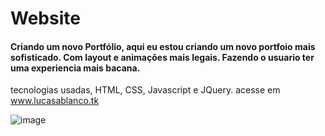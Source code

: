 # Website
#### Criando um novo Portfólio, aqui eu estou criando um novo portfoio mais sofisticado. Com layout e animações mais legais. Fazendo o usuario ter uma experiencia mais bacana.
tecnologias usadas, HTML, CSS, Javascript e JQuery. acesse em www.lucasablanco.tk

![image](https://user-images.githubusercontent.com/44181055/95192114-18636780-07a8-11eb-82d5-4555d33c33aa.png)
